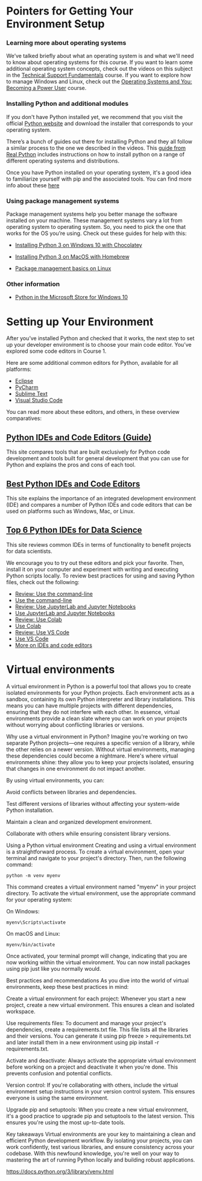 # Pointers for Getting Your Environment Setup

### Learning more about operating systems

We’ve talked briefly about what an operating system is and what we'll need to know about operating systems for this course. If you want to learn some additional operating system concepts, check out the videos on this subject in the [Technical Support Fundamentals](https://www.coursera.org/learn/technical-support-fundamentals) course. If you want to explore how to manage Windows and Linux, check out the [Operating Systems and You: Becoming a Power User](https://www.coursera.org/learn/os-power-user) course.

### Installing Python and additional modules

If you don't have Python installed yet, we recommend that you visit the
official [Python website](http://www.python.org/) and download the installer that corresponds to your operating system.

There’s a bunch of guides out there for installing Python and they all follow a similar process to the one we described in the videos. This [guide from Real Python](https://realpython.com/installing-python/) includes instructions on how to install python on a range of different operating systems and distributions.

Once you have Python installed on your operating system, it's a good idea to familiarize yourself with pip and the associated tools. You can find more info about these [here](https://packaging.python.org/guides/installing-using-pip-and-virtual-environments/)

### Using package management systems

Package management systems help you better manage the software installed on your machine. These management systems vary a lot from operating system to operating system. So, you need to pick the one that works for the OS you’re using. Check out these guides for help with this:

- [Installing Python 3 on Windows 10 with Chocolatey](https://www.digitalocean.com/community/tutorials/how-to-install-python-3-and-set-up-a-local-programming-environment-on-windows-10)

- [Installing Python 3 on MacOS with Homebrew](https://programwithus.com/learn/python/install-python3-mac)

- [Package management basics on Linux](https://www.digitalocean.com/community/tutorials/package-management-basics-apt-yum-dnf-pkg)

### Other information

- [Python in the Microsoft Store for Windows 10](https://devblogs.microsoft.com/python/python-in-the-windows-10-may-2019-update/)

# Setting up Your Environment

After you’ve installed Python and checked that it works, the next step to set up your developer environment is to choose your main code editor. You’ve explored some code editors in Course 1.

Here are some additional common editors for Python, available for all platforms:

- [Eclipse](http://www.eclipse.org/)
- [PyCharm](https://www.jetbrains.com/pycharm/)
- [Sublime Text](http://www.sublimetext.com/)
- [Visual Studio Code](https://code.visualstudio.com/)

You can read more about these editors, and others, in these overview comparatives:

## [Python IDEs and Code Editors (Guide)](https://realpython.com/python-ides-code-editors-guide/#pycharm)

This site compares tools that are built exclusively for Python code development and tools built for general development that you can use for Python and explains the pros and cons of each tool.

## [Best Python IDEs and Code Editors](https://www.softwaretestinghelp.com/python-ide-code-editors/)

This site explains the importance of an integrated development environment (IDE) and compares a number of Python IDEs and code editors that can be used on platforms such as Windows, Mac, or Linux.

## [Top 6 Python IDEs for Data Science](https://www.datacamp.com/community/tutorials/data-science-python-ide)

This site reviews common IDEs in terms of functionality to benefit projects for data scientists.

We encourage you to try out these editors and pick your favorite. Then, install it on your computer and experiment with writing and executing Python scripts locally. To review best practices for using and saving Python files, check out the following:

- [Review: Use the command-line](https://www.coursera.org/learn/python-crash-course/supplement/vBqPl/review-use-the-command-line)
- [Use the command-line](https://www.coursera.org/learn/python-crash-course/lecture/Kz1Qr/use-the-command-line)
- [Review: Use JupyterLab and Jupyter Notebooks](https://www.coursera.org/learn/python-crash-course/supplement/C2ll0/review-use-jupyterlab-and-jupyter-notebooks)
- [Use JupyterLab and Jupyter Notebooks](https://www.coursera.org/learn/python-crash-course/lecture/e9iE9/use-jupyterlab-and-jupyter-notebooks)
- [Review: Use Colab](https://www.coursera.org/learn/python-crash-course/supplement/xgTqT/review-use-colab)
- [Use Colab](https://www.coursera.org/learn/python-crash-course/lecture/563SQ/use-colab)
- [Review: Use VS Code](https://www.coursera.org/learn/python-crash-course/supplement/gcQVZ/review-use-vs-code)
- [Use VS Code](https://www.coursera.org/learn/python-crash-course/lecture/DQhOO/use-vs-code)
- [More on IDEs and code editors](https://www.coursera.org/learn/python-crash-course/supplement/5KUxr/more-on-ides-and-code-editors)

# Virtual environments

A virtual environment in Python is a powerful tool that allows you to create isolated environments for your Python projects. Each environment acts as a sandbox, containing its own Python interpreter and library installations. This means you can have multiple projects with different dependencies, ensuring that they do not interfere with each other. In essence, virtual environments provide a clean slate where you can work on your projects without worrying about conflicting libraries or versions.

Why use a virtual environment in Python?
Imagine you're working on two separate Python projects—one requires a specific version of a library, while the other relies on a newer version. Without virtual environments, managing these dependencies could become a nightmare. Here's where virtual environments shine: they allow you to keep your projects isolated, ensuring that changes in one environment do not impact another.

By using virtual environments, you can:

Avoid conflicts between libraries and dependencies.

Test different versions of libraries without affecting your system-wide Python installation.

Maintain a clean and organized development environment.

Collaborate with others while ensuring consistent library versions.

Using a Python virtual environment
Creating and using a virtual environment is a straightforward process. To create a virtual environment, open your terminal and navigate to your project's directory. Then, run the following command:

`python -m venv myenv`

This command creates a virtual environment named "myenv" in your project directory. To activate the virtual environment, use the appropriate command for your operating system:

On Windows:

`myenv\Scripts\activate`

On macOS and Linux:

`myenv/bin/activate`

Once activated, your terminal prompt will change, indicating that you are now working within the virtual environment. You can now install packages using pip just like you normally would.

Best practices and recommendations
As you dive into the world of virtual environments, keep these best practices in mind:

Create a virtual environment for each project: Whenever you start a new project, create a new virtual environment. This ensures a clean and isolated workspace.

Use requirements files: To document and manage your project's dependencies, create a requirements.txt file. This file lists all the libraries and their versions. You can generate it using pip freeze > requirements.txt and later install them in a new environment using pip install -r requirements.txt.

Activate and deactivate: Always activate the appropriate virtual environment before working on a project and deactivate it when you're done. This prevents confusion and potential conflicts.

Version control: If you're collaborating with others, include the virtual environment setup instructions in your version control system. This ensures everyone is using the same environment.

Upgrade pip and setuptools: When you create a new virtual environment, it's a good practice to upgrade pip and setuptools to the latest version. This ensures you're using the most up-to-date tools.

Key takeaways
Virtual environments are your key to maintaining a clean and efficient Python development workflow. By isolating your projects, you can work confidently, test various libraries, and ensure consistency across your codebase. With this newfound knowledge, you're well on your way to mastering the art of running Python locally and building robust applications.

https://docs.python.org/3/library/venv.html
